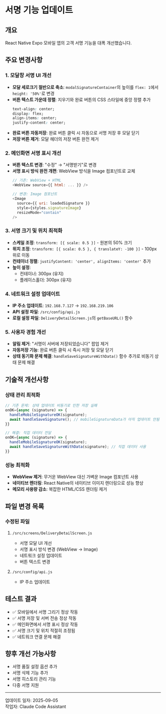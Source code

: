 # 서명 기능 업데이트

## 개요
React Native Expo 모바일 앱의 고객 서명 기능을 대폭 개선했습니다.

## 주요 변경사항

### 1. 모달창 서명 UI 개선
- **모달 세로크기 절반으로 축소**: `modalSignatureContainer`의 높이를 `flex: 1`에서 `height: '50%'`로 변경
- **버튼 텍스트 가운데 정렬**: 지우기와 완료 버튼의 CSS 스타일에 중앙 정렬 추가
  ```css
  text-align: center;
  display: flex;
  align-items: center;
  justify-content: center;
  ```
- **완료 버튼 자동저장**: 완료 버튼 클릭 시 자동으로 서명 저장 후 모달 닫기
- **저장 버튼 제거**: 모달 헤더의 저장 버튼 완전 제거

### 2. 메인화면 서명 표시 개선
- **버튼 텍스트 변경**: "수정" → "서명받기"로 변경
- **서명 표시 방식 완전 개편**: WebView 방식을 Image 컴포넌트로 교체
  ```javascript
  // 기존: WebView + HTML
  <WebView source={{ html: ... }} />
  
  // 변경: Image 컴포넌트
  <Image
    source={{ uri: loadedSignature }}
    style={styles.signatureImage}
    resizeMode="contain"
  />
  ```

### 3. 서명 크기 및 위치 최적화
- **스케일 조정**: `transform: [{ scale: 0.5 }]` - 원본의 50% 크기
- **위치 조정**: `transform: [{ scale: 0.5 }, { translateY: -100 }]` - 100px 위로 이동
- **컨테이너 정렬**: `justifyContent: 'center', alignItems: 'center'` 추가
- **높이 설정**: 
  - 컨테이너: 300px (유지)
  - 플레이스홀더: 300px (유지)

### 4. 네트워크 설정 업데이트
- **IP 주소 업데이트**: `192.168.7.127` → `192.168.219.106`
- **API 설정 파일**: `/src/config/api.js`
- **로컬 설정 파일**: `DeliveryDetailScreen.js`의 `getBaseURL()` 함수

### 5. 사용자 경험 개선
- **알림 제거**: "서명이 서버에 저장되었습니다" 팝업 제거
- **자동저장 기능**: 완료 버튼 클릭 시 즉시 저장 및 모달 닫기
- **상태 동기화 문제 해결**: `handleSaveSignatureWithData()` 함수 추가로 비동기 상태 문제 해결

## 기술적 개선사항

### 상태 관리 최적화
```javascript
// 기존 문제: 상태 업데이트 비동기로 인한 저장 실패
onOK={async (signature) => {
  handleMobileSignatureOK(signature);
  await handleSaveSignature(); // mobileSignatureData가 아직 업데이트 안됨
}}

// 해결: 직접 데이터 전달
onOK={async (signature) => {
  handleMobileSignatureOK(signature);
  await handleSaveSignatureWithData(signature); // 직접 데이터 사용
}}
```

### 성능 최적화
- **WebView 제거**: 무거운 WebView 대신 가벼운 Image 컴포넌트 사용
- **네이티브 렌더링**: React Native의 네이티브 이미지 렌더링으로 성능 향상
- **메모리 사용량 감소**: 복잡한 HTML/CSS 렌더링 제거

## 파일 변경 목록

### 수정된 파일
1. `/src/screens/DeliveryDetailScreen.js`
   - 서명 모달 UI 개선
   - 서명 표시 방식 변경 (WebView → Image)
   - 네트워크 설정 업데이트
   - 버튼 텍스트 변경

2. `/src/config/api.js`
   - IP 주소 업데이트

## 테스트 결과
- ✅ 모바일에서 서명 그리기 정상 작동
- ✅ 서명 저장 및 서버 전송 정상 작동
- ✅ 메인화면에서 서명 표시 정상 작동
- ✅ 서명 크기 및 위치 적절히 조정됨
- ✅ 네트워크 연결 문제 해결

## 향후 개선 가능사항
- 서명 품질 설정 옵션 추가
- 서명 삭제 기능 추가
- 서명 히스토리 관리 기능
- 다중 서명 지원

---
업데이트 일자: 2025-09-05  
작업자: Claude Code Assistant